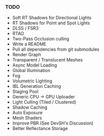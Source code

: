 ### TODO

* Soft RT Shadows for Directional Lights
* RT Shadows for Point and Spot Lights
* DLSS / FSR3
* RTAO
* Two-Pass Occlusion culling
* Write a README
* Pull all dependencies from git submodules
* Render Graph
* Transparent / Translucent Meshes
* Async Model Loading
* Global Illumination
* Fog
* Volumetric Lighting
* IBL Generation Caching
* Staging Pool
* Generic CPU -> GPU Uploader
* Light Culling (Tiled / Clustered)
* Shadow Caching
* Auto Exposure
* Mesh Shaders
* Improve PBR (See DevSH's Discussion)
* Better Reflectance Storage 